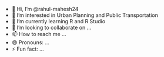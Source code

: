 - 👋 Hi, I’m @rahul-mahesh24
- 👀 I’m interested in Urban Planning and Public Transportation
- 🌱 I’m currently learning R and R Studio
- 💞️ I’m looking to collaborate on ...
- 📫 How to reach me ...
- 😄 Pronouns: ...
- ⚡ Fun fact: ...

<!---
rahul-mahesh24/rahul-mahesh24 is a ✨ special ✨ repository because its `README.md` (this file) appears on your GitHub profile.
You can click the Preview link to take a look at your changes.
--->

